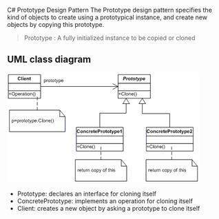 C# Prototype Design Pattern
The Prototype design pattern specifies the kind of objects to create using a prototypical instance, and create new objects by copying this prototype.<br>
>Prototype : A fully initialized instance to be copied or cloned

## UML class diagram
![UML or Class Diagram ](Prototype_UML.png)

* Prototype: declares an interface for cloning itself
* ConcretePrototype: implements an operation for cloning itself
* Client: creates a new object by asking a prototype to clone itself